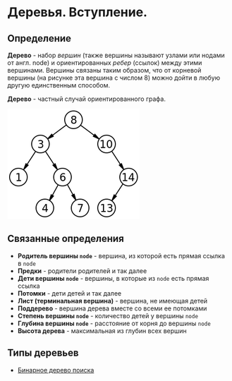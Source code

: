 # Деревья. Вступление.

## Определение

**Дерево** - набор _вершин_ (также вершины называют узлами или нодами от англ. node) и ориентированных _ребер_ (ссылок) между этими вершинами. Вершины связаны таким образом, что от корневой вершины (на рисунке эта вершина с числом 8) можно дойти в любую другую единственным способом.

**Дерево** - частный случай ориентированного графа.


![Binary search tree](../../../images/algorithms/data_structures/trees/binary_search_tree.png)

## Связанные определения

* **Родитель вершины `node`** - вершина, из которой есть прямая ссылка в `node`
* **Предки** - родители родителей и так далее
* **Дети вершины `node`** - вершины, в которые из `node` есть прямая ссылка
* **Потомки** - дети детей и так далее
* **Лист (терминальная вершина)** - вершина, не имеющая детей
* **Поддерево** - вершина дерева вместе со всеми ее потомками
* **Степень вершины `node`** - количество детей у вершины `node`
* **Глубина вершины `node`** - расстояние от корня до вершины `node`
* **Высота дерева** - максимальная из глубин всех вершин

## Типы деревьев

* [Бинарное дерево поиска](binary_search_tree.md)
